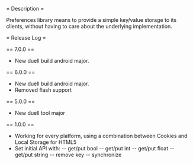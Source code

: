 = Description =

Preferences library means to provide a simple key/value storage to its clients, without having to care about the
underlying implementation.

= Release Log =

== 7.0.0 ==

- New duell build android major.

== 6.0.0 ==

- New duell build android major.
- Removed flash support

== 5.0.0 ==

- New duell tool major

== 1.0.0 ==

- Working for every platform, using a combination between Cookies and Local Storage for HTML5
- Set initial API with:
-- get/put bool
-- get/put int
-- get/put float
-- get/put string
-- remove key
-- synchronize
